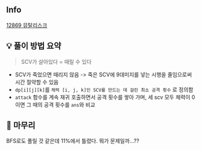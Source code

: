 ## Info
[12869 뮤탈리스크](https://www.acmicpc.net/problem/12869)

## 💡 풀이 방법 요약
> SCV가 살아있다 = 때릴 수 있다

- SCV가 죽었으면 때리지 않음 -> 죽은 SCV에 9데미지를 넣는 시행을 줄임으로써 시간 절약할 수 있음
- `dp[i][j][k]`를 `체력 [i, j, k]인 SCV를 만드는 데 걸린 최소 공격 횟수` 로 정의함
- `attack` 함수를 계속 재귀 호출하면서 공격 횟수를 쌓아 가며, 세 scv 모두 체력이 0이면 그 때의 공격 횟수를 `ans`와 비교


## 🙂 마무리
BFS로도 풀릴 것 같은데 11%에서 틀렸다. 뭐가 문제일까...??